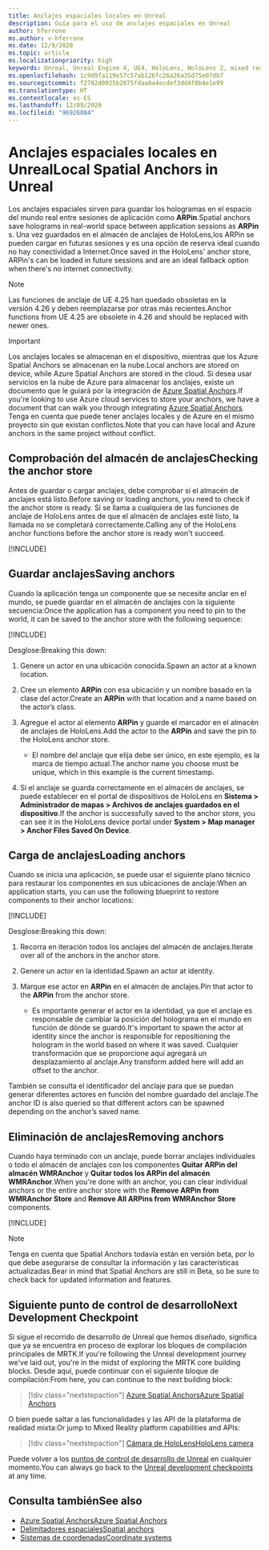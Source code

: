 ```yaml
---
title: Anclajes espaciales locales en Unreal
description: Guía para el uso de anclajes espaciales en Unreal
author: hferrone
ms.author: v-hferrone
ms.date: 12/9/2020
ms.topic: article
ms.localizationpriority: high
keywords: Unreal, Unreal Engine 4, UE4, HoloLens, HoloLens 2, mixed reality, development, features, documentation, guides, holograms, spatial anchors, mixed reality headset, windows mixed reality headset, virtual reality headset
ms.openlocfilehash: 1c9d9fa119e57c57ab126fc26a26a35d75e07db7
ms.sourcegitcommit: f2782d0925b2075fdaa0a4ecdef3dd4f0b4e1e99
ms.translationtype: HT
ms.contentlocale: es-ES
ms.lasthandoff: 12/09/2020
ms.locfileid: "96926084"
---
```

# <a name="local-spatial-anchors-in-unreal"></a><span data-ttu-id="3cac2-104">Anclajes espaciales locales en Unreal</span><span class="sxs-lookup"><span data-stu-id="3cac2-104">Local Spatial Anchors in Unreal</span></span>

<span data-ttu-id="3cac2-105">Los anclajes espaciales sirven para guardar los hologramas en el espacio del mundo real entre sesiones de aplicación como **ARPin**.</span><span class="sxs-lookup"><span data-stu-id="3cac2-105">Spatial anchors save holograms in real-world space between application sessions as **ARPin** s.</span></span> <span data-ttu-id="3cac2-106">Una vez guardados en el almacén de anclajes de HoloLens,los ARPin se pueden cargar en futuras sesiones y es una opción de reserva ideal cuando no hay conectividad a Internet.</span><span class="sxs-lookup"><span data-stu-id="3cac2-106">Once saved in the HoloLens' anchor store, ARPin's can be loaded in future sessions and are an ideal fallback option when there's no internet connectivity.</span></span>

> [!NOTE]
> <span data-ttu-id="3cac2-107">Las funciones de anclaje de UE 4.25 han quedado obsoletas en la versión 4.26 y deben reemplazarse por otras más recientes.</span><span class="sxs-lookup"><span data-stu-id="3cac2-107">Anchor functions from UE 4.25 are obsolete in 4.26 and should be replaced with newer ones.</span></span> 

> [!IMPORTANT]
> <span data-ttu-id="3cac2-108">Los anclajes locales se almacenan en el dispositivo, mientras que los Azure Spatial Anchors se almacenan en la nube.</span><span class="sxs-lookup"><span data-stu-id="3cac2-108">Local anchors are stored on device, while Azure Spatial Anchors are stored in the cloud.</span></span> <span data-ttu-id="3cac2-109">Si desea usar servicios en la nube de Azure para almacenar los anclajes, existe un documento que le guiará por la integración de [Azure Spatial Anchors](unreal-azure-spatial-anchors.md).</span><span class="sxs-lookup"><span data-stu-id="3cac2-109">If you're looking to use Azure cloud services to store your anchors, we have a document that can walk you through integrating [Azure Spatial Anchors](unreal-azure-spatial-anchors.md).</span></span> <span data-ttu-id="3cac2-110">Tenga en cuenta que puede tener anclajes locales y de Azure en el mismo proyecto sin que existan conflictos.</span><span class="sxs-lookup"><span data-stu-id="3cac2-110">Note that you can have local and Azure anchors in the same project without conflict.</span></span>

## <a name="checking-the-anchor-store"></a><span data-ttu-id="3cac2-111">Comprobación del almacén de anclajes</span><span class="sxs-lookup"><span data-stu-id="3cac2-111">Checking the anchor store</span></span>

<span data-ttu-id="3cac2-112">Antes de guardar o cargar anclajes, debe comprobar si el almacén de anclajes está listo.</span><span class="sxs-lookup"><span data-stu-id="3cac2-112">Before saving or loading anchors, you need to check if the anchor store is ready.</span></span>  <span data-ttu-id="3cac2-113">Si se llama a cualquiera de las funciones de anclaje de HoloLens antes de que el almacén de anclajes esté listo, la llamada no se completará correctamente.</span><span class="sxs-lookup"><span data-stu-id="3cac2-113">Calling any of the HoloLens anchor functions before the anchor store is ready won't succeed.</span></span>  

[!INCLUDE[](includes/tabs-sa-1.md)]

## <a name="saving-anchors"></a><span data-ttu-id="3cac2-114">Guardar anclajes</span><span class="sxs-lookup"><span data-stu-id="3cac2-114">Saving anchors</span></span>

<span data-ttu-id="3cac2-115">Cuando la aplicación tenga un componente que se necesite anclar en el mundo, se puede guardar en el almacén de anclajes con la siguiente secuencia:</span><span class="sxs-lookup"><span data-stu-id="3cac2-115">Once the application has a component you need to pin to the world, it can be saved to the anchor store with the following sequence:</span></span> 

[!INCLUDE[](includes/tabs-sa-2.md)]

<span data-ttu-id="3cac2-116">Desglose:</span><span class="sxs-lookup"><span data-stu-id="3cac2-116">Breaking this down:</span></span>
1. <span data-ttu-id="3cac2-117">Genere un actor en una ubicación conocida.</span><span class="sxs-lookup"><span data-stu-id="3cac2-117">Spawn an actor at a known location.</span></span>
2. <span data-ttu-id="3cac2-118">Cree un elemento **ARPin** con esa ubicación y un nombre basado en la clase del actor.</span><span class="sxs-lookup"><span data-stu-id="3cac2-118">Create an **ARPin** with that location and a name based on the actor’s class.</span></span> 
3. <span data-ttu-id="3cac2-119">Agregue el actor al elemento **ARPin** y guarde el marcador en el almacén de anclajes de HoloLens.</span><span class="sxs-lookup"><span data-stu-id="3cac2-119">Add the actor to the **ARPin** and save the pin to the HoloLens anchor store.</span></span>  
    * <span data-ttu-id="3cac2-120">El nombre del anclaje que elija debe ser único, en este ejemplo, es la marca de tiempo actual.</span><span class="sxs-lookup"><span data-stu-id="3cac2-120">The anchor name you choose must be unique, which in this example is the current timestamp.</span></span> 

4. <span data-ttu-id="3cac2-121">Si el anclaje se guarda correctamente en el almacén de anclajes, se puede establecer en el portal de dispositivos de HoloLens en **Sistema > Administrador de mapas > Archivos de anclajes guardados en el dispositivo**.</span><span class="sxs-lookup"><span data-stu-id="3cac2-121">If the anchor is successfully saved to the anchor store, you can see it in the HoloLens device portal under **System > Map manager > Anchor Files Saved On Device**.</span></span> 

## <a name="loading-anchors"></a><span data-ttu-id="3cac2-122">Carga de anclajes</span><span class="sxs-lookup"><span data-stu-id="3cac2-122">Loading anchors</span></span>

<span data-ttu-id="3cac2-123">Cuando se inicia una aplicación, se puede usar el siguiente plano técnico para restaurar los componentes en sus ubicaciones de anclaje:</span><span class="sxs-lookup"><span data-stu-id="3cac2-123">When an application starts, you can use the following blueprint to restore components to their anchor locations:</span></span>

[!INCLUDE[](includes/tabs-sa-3.md)]

<span data-ttu-id="3cac2-124">Desglose:</span><span class="sxs-lookup"><span data-stu-id="3cac2-124">Breaking this down:</span></span>
1. <span data-ttu-id="3cac2-125">Recorra en iteración todos los anclajes del almacén de anclajes.</span><span class="sxs-lookup"><span data-stu-id="3cac2-125">Iterate over all of the anchors in the anchor store.</span></span> 
2. <span data-ttu-id="3cac2-126">Genere un actor en la identidad.</span><span class="sxs-lookup"><span data-stu-id="3cac2-126">Spawn an actor at identity.</span></span>
3. <span data-ttu-id="3cac2-127">Marque ese actor en **ARPin** en el almacén de anclajes.</span><span class="sxs-lookup"><span data-stu-id="3cac2-127">Pin that actor to the **ARPin** from the anchor store.</span></span>  

    * <span data-ttu-id="3cac2-128">Es importante generar el actor en la identidad, ya que el anclaje es responsable de cambiar la posición del holograma en el mundo en función de dónde se guardó.</span><span class="sxs-lookup"><span data-stu-id="3cac2-128">It's important to spawn the actor at identity since the anchor is responsible for repositioning the hologram in the world based on where it was saved.</span></span> <span data-ttu-id="3cac2-129">Cualquier transformación que se proporcione aquí agregará un desplazamiento al anclaje.</span><span class="sxs-lookup"><span data-stu-id="3cac2-129">Any transform added here will add an offset to the anchor.</span></span> 

<span data-ttu-id="3cac2-130">También se consulta el identificador del anclaje para que se puedan generar diferentes actores en función del nombre guardado del anclaje.</span><span class="sxs-lookup"><span data-stu-id="3cac2-130">The anchor ID is also queried so that different actors can be spawned depending on the anchor’s saved name.</span></span> 

## <a name="removing-anchors"></a><span data-ttu-id="3cac2-131">Eliminación de anclajes</span><span class="sxs-lookup"><span data-stu-id="3cac2-131">Removing anchors</span></span> 

<span data-ttu-id="3cac2-132">Cuando haya terminado con un anclaje, puede borrar anclajes individuales o todo el almacén de anclajes con los componentes **Quitar ARPin del almacén WMRAnchor** y **Quitar todos los ARPin del almacén WMRAnchor**.</span><span class="sxs-lookup"><span data-stu-id="3cac2-132">When you're done with an anchor, you can clear individual anchors or the entire anchor store with the **Remove ARPin from WMRAnchor Store** and **Remove All ARPins from WMRAnchor Store** components.</span></span>

[!INCLUDE[](includes/tabs-sa-4.md)]

> [!NOTE]
> <span data-ttu-id="3cac2-133">Tenga en cuenta que Spatial Anchors todavía están en versión beta, por lo que debe asegurarse de consultar la información y las características actualizadas.</span><span class="sxs-lookup"><span data-stu-id="3cac2-133">Bear in mind that Spatial Anchors are still in Beta, so be sure to check back for updated information and features.</span></span>

## <a name="next-development-checkpoint"></a><span data-ttu-id="3cac2-134">Siguiente punto de control de desarrollo</span><span class="sxs-lookup"><span data-stu-id="3cac2-134">Next Development Checkpoint</span></span>

<span data-ttu-id="3cac2-135">Si sigue el recorrido de desarrollo de Unreal que hemos diseñado, significa que ya se encuentra en proceso de explorar los bloques de compilación principales de MRTK.</span><span class="sxs-lookup"><span data-stu-id="3cac2-135">If you're following the Unreal development journey we've laid out, you're in the midst of exploring the MRTK core building blocks.</span></span> <span data-ttu-id="3cac2-136">Desde aquí, puede continuar con el siguiente bloque de compilación:</span><span class="sxs-lookup"><span data-stu-id="3cac2-136">From here, you can continue to the next building block:</span></span> 

> [!div class="nextstepaction"]
> [<span data-ttu-id="3cac2-137">Azure Spatial Anchors</span><span class="sxs-lookup"><span data-stu-id="3cac2-137">Azure Spatial Anchors</span></span>](unreal-azure-spatial-anchors.md)

<span data-ttu-id="3cac2-138">O bien puede saltar a las funcionalidades y las API de la plataforma de realidad mixta:</span><span class="sxs-lookup"><span data-stu-id="3cac2-138">Or jump to Mixed Reality platform capabilities and APIs:</span></span>

> [!div class="nextstepaction"]
> [<span data-ttu-id="3cac2-139">Cámara de HoloLens</span><span class="sxs-lookup"><span data-stu-id="3cac2-139">HoloLens camera</span></span>](unreal-hololens-camera.md)

<span data-ttu-id="3cac2-140">Puede volver a los [puntos de control de desarrollo de Unreal](unreal-development-overview.md#2-core-building-blocks) en cualquier momento.</span><span class="sxs-lookup"><span data-stu-id="3cac2-140">You can always go back to the [Unreal development checkpoints](unreal-development-overview.md#2-core-building-blocks) at any time.</span></span>

## <a name="see-also"></a><span data-ttu-id="3cac2-141">Consulta también</span><span class="sxs-lookup"><span data-stu-id="3cac2-141">See also</span></span>
* [<span data-ttu-id="3cac2-142">Azure Spatial Anchors</span><span class="sxs-lookup"><span data-stu-id="3cac2-142">Azure Spatial Anchors</span></span>](unreal-azure-spatial-anchors.md)
* [<span data-ttu-id="3cac2-143">Delimitadores espaciales</span><span class="sxs-lookup"><span data-stu-id="3cac2-143">Spatial anchors</span></span>](../../design/spatial-anchors.md)
* [<span data-ttu-id="3cac2-144">Sistemas de coordenadas</span><span class="sxs-lookup"><span data-stu-id="3cac2-144">Coordinate systems</span></span>](../../design/coordinate-systems.md)
